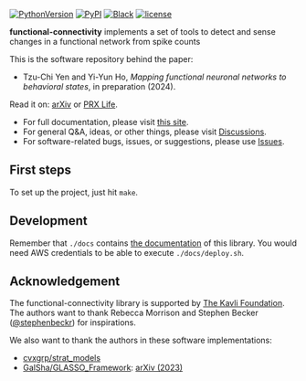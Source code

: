 [![PythonVersion](https://img.shields.io/pypi/pyversions/functional-connectivity.svg)](https://pypi.org/project/functional-connectivity/)
[![PyPI](https://img.shields.io/pypi/v/functional-connectivity)](https://pypi.org/project/functional-connectivity/)
[![Black](https://img.shields.io/badge/code%20style-black-000000.svg)](https://github.com/psf/black)
[![license](https://img.shields.io/badge/license-LGPL-green.svg?style=flat)](https://github.com/junipertcy/functional-connectivity/blob/master/LICENSE)


**functional-connectivity** implements a set of tools to detect and sense changes in a functional network from spike counts

This is the software repository behind the paper:

* Tzu-Chi Yen and Yi-Yun Ho, *Mapping functional neuronal networks to behavioral states*, in preparation (2024).

Read it on: [arXiv](https://arxiv.org/) or [PRX Life](https://journals.aps.org/prxlife/).

* For full documentation, please visit [this site](https://docs.netscied.tw/functional-connectivity/index.html).
* For general Q&A, ideas, or other things, please visit [Discussions](https://github.com/junipertcy/functional-connectivity/discussions).
* For software-related bugs, issues, or suggestions, please use [Issues](https://github.com/junipertcy/functional-connectivity/issues).


First steps
-----------
To set up the project, just hit `make`.


Development
-----------
Remember that `./docs` contains [the documentation](https://docs.netscied.tw/functional-connectivity/index.html) of this library.
You would need AWS credentials to be able to execute `./docs/deploy.sh`.



Acknowledgement
---------------
The functional-connectivity library is supported by [The Kavli Foundation](https://www.kavlifoundation.org/). 
The authors want to thank Rebecca Morrison and Stephen Becker ([@stephenbeckr](https://github.com/stephenbeckr)) for inspirations. 

We also want to thank the authors in these software implementations:
* [cvxgrp/strat_models](https://github.com/cvxgrp/strat_models)
* [GalSha/GLASSO_Framework](https://github.com/GalSha/GLASSO_Framework): [arXiv (2023)](https://arxiv.org/abs/2205.10027)
